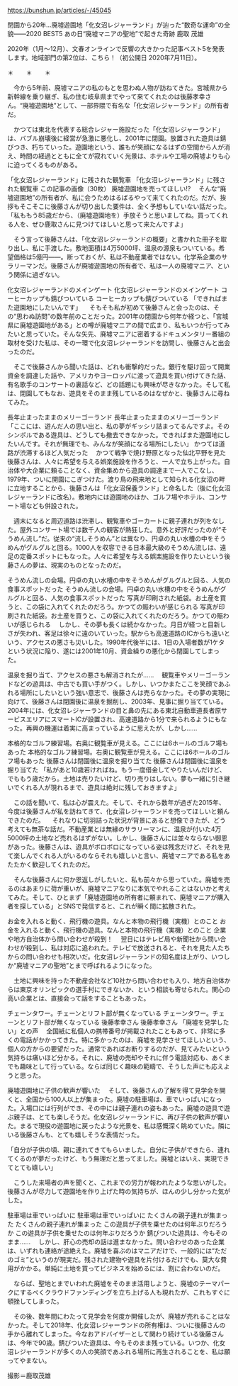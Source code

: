 https://bunshun.jp/articles/-/45045

閉園から20年…廃墟遊園地「化女沼レジャーランド」が辿った“数奇な運命”の全貌――2020 BEST5
あの日“廃墟マニアの聖地”で起きた奇跡
鹿取 茂雄

2020年（1月～12月）、文春オンラインで反響の大きかった記事ベスト5を発表します。地域部門の第2位は、こちら！（初公開日 2020年7月11日）。

＊　　＊　　＊

　今から5年前、廃墟マニアの私のもとを思わぬ人物が訪ねてきた。宮城県から新幹線を乗り継ぎ、私の住む岐阜県までやって来てくれたのは後藤孝幸さん。“廃墟遊園地”として、一部界隈で有名な「化女沼レジャーランド」の所有者だ。

　かつては東北を代表する総合レジャー施設だった「化女沼レジャーランド」は、バブル崩壊後に経営が急激に悪化し、2001年に閉園。放置された遊具は錆びつき、朽ちていった。遊園地という、誰もが笑顔になるはずの空間から人が消え、時間の経過とともに全てが寂れていく光景は、ホテルや工場の廃墟よりも心に迫ってくるものがある。


「化女沼レジャーランド」に残された観覧車
「化女沼レジャーランド」に残された観覧車
この記事の画像（30枚）
廃墟遊園地を売ってほしい!?
　そんな“廃墟遊園地”の所有者が、私に会うためはるばるやって来てくれたのだ。だが、挨拶もそこそこに後藤さんが切り出した要件は、全く予想もしていない話だった。「私ももう85歳だから、（廃墟遊園地を）手放そうと思いましてね。買ってくれる人を、ぜひ鹿取さんに見つけてほしいと思って来たんですよ」

　そう言って後藤さんは、「化女沼レジャーランドの概要」と書かれた冊子を取り出し、私に手渡した。敷地面積は4万5000坪、温泉の源泉もついている。希望価格は5億円――。断っておくが、私は不動産業者ではない。化学系企業のサラリーマンだ。後藤さんが廃墟遊園地の所有者で、私は一人の廃墟マニア、という関係に過ぎない。

化女沼レジャーランドのメインゲート
化女沼レジャーランドのメインゲート
コーヒーカップも錆びついている
コーヒーカップも錆びついている
「できればまた遊園地にしたいんです」
　そもそも私が初めて後藤さんと会ったのは、その“思わぬ訪問”の数年前のことだった。2001年の閉園から何年か経つと、「宮城県に廃墟遊園地がある」との噂が廃墟マニアの間で広まり、私もいつか行ってみたいと思っていた。そんな矢先、廃墟マニアに密着するドキュメンタリー番組の取材を受けた私は、その一環で化女沼レジャーランドを訪問し、後藤さんと出会ったのだ。

　そこで後藤さんから聞いた話は、どれも衝撃的だった。銀行を駆け回って開業資金を調達した話や、アメリカやヨーロッパに渡って遊具を買い付けてきた話、有名歌手のコンサートの裏話など、どの話題にも興味が尽きなかった。そして私は、閉園してもなお、遊具をそのまま残しているのはなぜかと、後藤さんに尋ねてみた。

長年止まったままのメリーゴーランド
長年止まったままのメリーゴーランド
「ここには、遊んだ人の思い出と、私の夢がギッシリ詰まってるんですよ。そのシンボルである遊具は、どうしても撤去できなかった。できればまた遊園地にしたいんです。それが無理でも、みんなが笑顔になる場所にしたい」
かつては道路が渋滞するほど人気だった
　かつて戦争で焼け野原となった仙北平野を見た後藤さんは、人々に希望を与える娯楽施設を作ろうと、一人で立ち上がった。自治体や大企業に頼ることなく、資金集めから遊具の調達まで一人でこなし、1979年、ついに開園にこぎつけた。渡り鳥の飛来地として知られる化女沼の畔に立地することから、後藤さんは「化女沼保養ランド」と命名した（後に化女沼レジャーランドに改名）。敷地内には遊園地のほか、ゴルフ場やホテル、コンサート場なども併設された。

　週末になると周辺道路は渋滞し、観覧車やゴーカートに親子連れが列をなした。屋外コンサート場では数千人の観客が熱狂した。意外と好評だったのが“そうめん流し”だ。従来の“流しそうめん”とは異なり、円卓の丸い水槽の中をそうめんがグルグルと回る。1000人を収容できる日本最大級のそうめん流しは、遠足の定番スポットにもなった。人々に希望を与える娯楽施設を作りたいという後藤さんの夢は、現実のものとなったのだ。

そうめん流しの会場。円卓の丸い水槽の中をそうめんがグルグルと回る、人気の食事スポットだった
そうめん流しの会場。円卓の丸い水槽の中をそうめんがグルグルと回る、人気の食事スポットだった
写真が印刷された紙袋。お土産を買うと、この袋に入れてくれたのだろう。かつての賑わいが感じられる
写真が印刷された紙袋。お土産を買うと、この袋に入れてくれたのだろう。かつての賑わいが感じられる
　しかし、その夢も長くは続かなかった。月日が経つと目新しさが失われ、客足は徐々に遠のいていった。駅からも高速道路のICからも遠いという、アクセスの悪さも災いした。1990年代後半には、1日の入場者数が1ケタという状況に陥り、遂には2001年10月、資金繰りの悪化から閉園してしまった。


温泉を掘り当て、アクセスの悪さも解消されたが……
　観覧車やメリーゴーランドなどの遊具は、中古でも買い手がつく。しかし、いつかまたここを笑顔であふれる場所にしたいという強い意志で、後藤さんは売らなかった。その夢の実現に向けて、後藤さんは閉園後に温泉を掘削し、2003年、見事に掘り当てている。2004年には、化女沼レジャーランドの目と鼻の先にある東北自動車道長者原サービスエリアにスマートICが設置され、高速道路から1分で来られるようにもなった。再興の機運は着実に高まっているように思えたが、しかし……

本格的なゴルフ練習場。右奥に観覧車が見える。ここには6ホールのゴルフ場もあった
本格的なゴルフ練習場。右奥に観覧車が見える。ここには6ホールのゴルフ場もあった
後藤さんは閉園後に温泉を掘り当てた
後藤さんは閉園後に温泉を掘り当てた
「私があと10歳若ければね。もう一度借金してやりたいんだけど、でももう歳だから。土地は売りたいけど、切り売りはしない。夢も一緒に引き継いでくれる人が現れるまで、遊具は絶対に残しておきますよ」

　この話を聞いて、私は心が震えた。そして、それから数年が過ぎた2015年、今度は後藤さんが私を訪ねてきて、化女沼レジャーランドを売ってほしいと頼んできたのだ。
　それなりに切羽詰った状況が背景にあると想像できたが、どう考えても無茶な話だ。不動産業とは無縁のサラリーマンに、温泉が付いた4万5000坪の土地など売れるはずがない。しかし、後藤さんには並々ならない御恩があった。後藤さんは、遊具がボロボロになっている姿は残念だけど、それを見て楽しんでくれる人がいるのならそれも嬉しいと言い、廃墟マニアである私をあたたかく歓迎してくれたのだ。

　そんな後藤さんに何か恩返しがしたいと、私も前々から思っていた。廃墟を売るのはあまりに荷が重いが、廃墟マニアなりに本気でやれることはないかと考えてみた。そして、ひとまず「廃墟遊園地の所有者に頼まれて、廃墟マニアが購入者を探している」とSNSで発信すると、これが瞬く間に拡散された。

お金を入れると動く、飛行機の遊具。なんと本物の飛行機（実機）とのこと
お金を入れると動く、飛行機の遊具。なんと本物の飛行機（実機）とのこと
企業や地方自治体から問い合わせが殺到！
　翌日にはテレビ局や新聞社から問い合わせが殺到し、私は対応に追われた。テレビで放送されると、それを見た人たちからの問い合わせも相次いだ。化女沼レジャーランドの知名度は上がり、いつしか“廃墟マニアの聖地”とまで呼ばれるようになった。


　土地に興味を持った不動産会社など10社から問い合わせも入り、地方自治体からは東京オリンピックの選手村にできないか、という相談も寄せられた。関心の高い企業とは、直接会って話をすることもあった。

チェーンタワー。チェーンとリフト部が無くなっている
チェーンタワー。チェーンとリフト部が無くなっている
後藤孝幸さん
後藤孝幸さん
「廃墟を見学したい」との声
　全国紙に私個人の携帯番号が掲載されたこともあって、非常に多くの電話がかかってきた。特に多かったのは、廃墟を見学させてほしいという、個人の方からの要望だった。通常であればお断りするのだが、見てみたいという気持ちは痛いほど分かる。それに、廃墟の売却やそれに伴う電話対応も、あくまでも趣味として行っている。ならば同じく趣味の範疇で、そうした声にも応えようと思った。

廃墟遊園地に子供の歓声が響いた
　そして、後藤さんの了解を得て見学会を開くと、全国から100人以上が集まった。廃墟の駐車場は、車でいっぱいになった。入場口には行列ができ、その中には親子連れの姿もあった。廃墟の遊具で遊ぶ親子は、とても楽しそうだ。化女沼レジャーランドに、再び子供の歓声が響いた。まるで現役の遊園地に戻ったような光景を、私は感慨深く眺めていた。隣にいる後藤さんも、とても嬉しそうな表情だった。

「自分が子供の頃、親に連れてきてもらいました。自分に子供ができたら、連れてくるのが夢だったけど、もう無理だと思ってました。廃墟とはいえ、実現できてとても嬉しい」

　こうした来場者の声を聞くと、これまでの労力が報われたような思いがした。後藤さんが尽力して遊園地を作り上げた時の気持ちが、ほんの少し分かった気がした。


駐車場は車でいっぱいに
駐車場は車でいっぱいに
たくさんの親子連れが集まった
たくさんの親子連れが集まった
この遊具が子供を乗せたのは何年ぶりだろうか
この遊具が子供を乗せたのは何年ぶりだろうか
錆びついた遊具は、今もそのまま……
　しかし、肝心の売却の話は進まなかった。問い合わせのあった企業は、いずれも連絡が途絶えた。廃墟を喜ぶのはマニアだけで、一般的には“ただのゴミ”というのが現実だ。残された建物や遊具を片付けるだけでも、莫大な費用がかかる。単純に土地を買ってビジネスを始めるには、割に合わないのだ。

　ならば、聖地とまでいわれた廃墟をそのまま活用しようと、廃墟のテーマパークにするべくクラウドファンディングを立ち上げる人も現れたが、これもすぐに頓挫してしまった。

　その後、数年間にわたって見学会を何度か開催したが、廃墟が売れることはなかった。そして2018年、化女沼レジャーランドの所有権は、ついに後藤さんの手から離れてしまった。今なおアドバイザーとして関わり続けている後藤さんは、今年で90歳。錆びついた遊具は、今もそのまま残っている。いつか、化女沼レジャーランドが多くの人の笑顔であふれる場所に再生されることを、私は願ってやまない。



撮影＝鹿取茂雄

